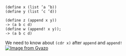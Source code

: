 ```
(define x (list ’a ’b))
(define y (list ’c ’d))

(define z (append x y))
-> (a b c d)
(define w (append! x y));
-> (a b c d)
```
We need to know about `(cdr x)` after `append` and `append!`
[![Image from Gyazo](https://i.gyazo.com/1bdc4ca455a7848c497956ff1f606e1b.png)](https://gyazo.com/1bdc4ca455a7848c497956ff1f606e1b)
